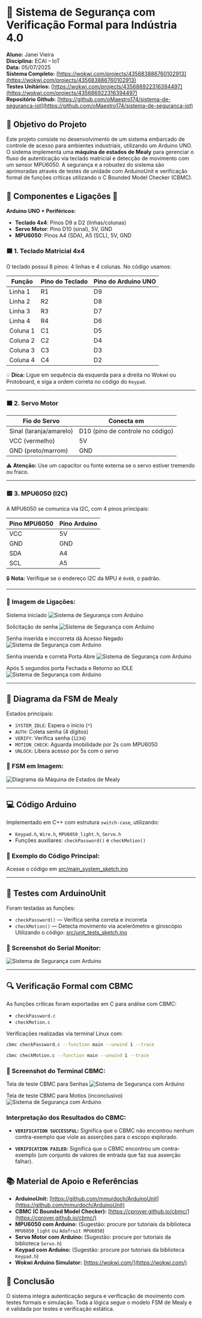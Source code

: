 # 🎯 Sistema de Segurança com Verificação Formal para Indústria 4.0


**Aluno:** Janei Vieira   
**Disciplina:** ECAI – IoT   
**Data:** 05/07/2025  
**Sistema Completo:** [https://wokwi.com/projects/435683886760102913](https://wokwi.com/projects/435683886760102913)  
**Testes Unitários:** [https://wokwi.com/projects/435686922316394497](https://wokwi.com/projects/435686922316394497)  
**Repositório Github:** [https://github.com/oMaestro174/sistema-de-seguranca-iot](https://github.com/oMaestro174/sistema-de-seguranca-iot)  



## 📌 Objetivo do Projeto

Este projeto consiste no desenvolvimento de um sistema embarcado de controle de acesso para ambientes industriais, utilizando um Arduino UNO. O sistema implementa uma **máquina de estados de Mealy** para gerenciar o fluxo de autenticação via teclado matricial e detecção de movimento com um sensor MPU6050. A segurança e a robustez do sistema são aprimoradas através de testes de unidade com ArduinoUnit e verificação formal de funções críticas utilizando o C Bounded Model Checker (CBMC).

## 🔧 Componentes e Ligações 🔌

**Arduino UNO + Periféricos:**

- **Teclado 4x4**: Pinos D9 a D2 (linhas/colunas)
- **Servo Motor**: Pino D10 (sinal), 5V, GND
- **MPU6050**: Pinos A4 (SDA), A5 (SCL), 5V, GND


### 🟦 1. Teclado Matricial 4x4

O teclado possui 8 pinos: 4 linhas e 4 colunas. No código usamos:

| Função   | Pino do Teclado | Pino do Arduino UNO |
|----------|------------------|----------------------|
| Linha 1  | R1               | D9                   |
| Linha 2  | R2               | D8                   |
| Linha 3  | R3               | D7                   |
| Linha 4  | R4               | D6                   |
| Coluna 1 | C1               | D5                   |
| Coluna 2 | C2               | D4                   |
| Coluna 3 | C3               | D3                   |
| Coluna 4 | C4               | D2                   |

💡 **Dica:** Ligue em sequência da esquerda para a direita no Wokwi ou Protoboard, e siga a ordem correta no código do `Keypad`.

---

### 🟧 2. Servo Motor

| Fio do Servo             | Conecta em                  |
|--------------------------|-----------------------------|
| Sinal (laranja/amarelo)  | D10 (pino de controle no código) |
| VCC (vermelho)           | 5V                          |
| GND (preto/marrom)       | GND                         |

⚠️ **Atenção:** Use um capacitor ou fonte externa se o servo estiver tremendo ou fraco.

---

### 🟨 3. MPU6050 (I2C)

A MPU6050 se comunica via I2C, com 4 pinos principais:

| Pino MPU6050 | Pino Arduino |
|--------------|--------------|
| VCC          | 5V           |
| GND          | GND          |
| SDA          | A4           |
| SCL          | A5           |

🔒 **Nota:** Verifique se o endereço I2C da MPU é `0x68`, o padrão.

---




### 📸 Imagem de Ligações:
Sistema iniciado
![Sistema de Segurança com Arduino](assets/inicializacao_security.png)

Solicitação de senha
![Sistema de Segurança com Arduino](assets/pedindo_senha_security.png)

Senha inserida e inccorreta dá Acesso Negado
![Sistema de Segurança com Arduino](assets/senha_inserida_e_errada_security.png)

Senha inserida e correta Porta Abre
![Sistema de Segurança com Arduino](assets/senha_inserida_e_correta_security.png)

Após 5 segundos porta Fechada e Retorno ao IDLE 
![Sistema de Segurança com Arduino](assets/porta_fechada_retorno_idle_security.png)



---

## 🧠 Diagrama da FSM de Mealy

Estados principais:
- `SYSTEM_IDLE`: Espera o início (`*`)
- `AUTH`: Coleta senha (4 dígitos)
- `VERIFY`: Verifica senha (`1234`)
- `MOTION_CHECK`: Aguarda imobilidade por 2s com MPU6050
- `UNLOCK`: Libera acesso por 5s com o servo

### 📸 FSM em Imagem:
![Diagrama da Máquina de Estados de Mealy](assets/mermaid-diagram-2025-07-05-220233.png)


---

## 💻 Código Arduino

Implementado em C++ com estrutura `switch-case`, utilizando:

- `Keypad.h`, `Wire.h`, `MPU6050_light.h`, `Servo.h`
- Funções auxiliares: `checkPassword()` e `checkMotion()`

### 📸 Exemplo do Código Principal:
Acesse o código em [src/main_system_sketch.ino](/src/main_system_sketch.ino)

---

## 🧪 Testes com ArduinoUnit

Foram testadas as funções:

- `checkPassword()` — Verifica senha correta e incorreta
- `checkMotion()` — Detecta movimento via acelerômetro e giroscópio
Utilizando o código: [src/unit_tests_sketch.ino](/src/unit_tests_sketch.ino)

### 📸 Screenshot do Serial Monitor:
![Sistema de Segurança com Arduino](assets/testes_unitarios_arduino_unit.png)

---

## 🔍 Verificação Formal com CBMC

As funções críticas foram exportadas em C para análise com CBMC:

- `checkPassword.c`
- `checkMotion.c`

Verificações realizadas via terminal Linux com:

```bash
cbmc checkPassword.c --function main --unwind 1 --trace

cbmc checkMotion.c --function main --unwind 1 --trace
```

### 📸 Screenshot do Terminal CBMC:

Tela de teste CBMC para Senhas
![Sistema de Segurança com Arduino](assets/teste_cbmc_senhas.png)

Tela de teste CBMC para Motios (inconclusivo)
![Sistema de Segurança com Arduino](assets/teste_cbmc_motion.png)


### Interpretação dos Resultados do CBMC:

* **`VERIFICATION SUCCESSFUL`:** Significa que o CBMC não encontrou nenhum contra-exemplo que viole as asserções para o escopo explorado. 

* **`VERIFICATION FAILED`:** Significa que o CBMC encontrou um contra-exemplo (um conjunto de valores de entrada que faz sua asserção falhar). 

## 📚 Material de Apoio e Referências

* **ArduinoUnit:** [https://github.com/mmurdoch/ArduinoUnit](https://github.com/mmurdoch/ArduinoUnit)
* **CBMC (C Bounded Model Checker):** [https://cprover.github.io/cbmc/](https://cprover.github.io/cbmc/)
* **MPU6050 com Arduino:** (Sugestão: procure por tutoriais da biblioteca `MPU6050_light` ou `Adafruit MPU6050`)
* **Servo Motor com Arduino:** (Sugestão: procure por tutoriais da biblioteca `Servo.h`)
* **Keypad com Arduino:** (Sugestão: procure por tutoriais da biblioteca `Keypad.h`)
* **Wokwi Arduino Simulator:** [https://wokwi.com/](https://wokwi.com/)



## 📌 Conclusão

O sistema integra autenticação segura e verificação de movimento com testes formais e simulação. Toda a lógica segue o modelo FSM de Mealy e é validada por testes e verificação estática.

